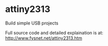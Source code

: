 # attiny2313
Build simple USB projects

Full source code and detailed explaination is at:
  http://www.fysnet.net/attiny2313.htm
  
